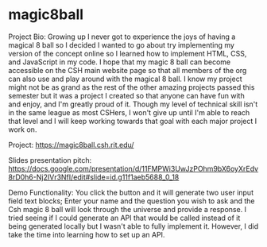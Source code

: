 # magic8ball
Project Bio:
Growing up I never got to experience the joys of having a magical 8 ball so I decided I wanted to go about try implementing my version of the concept online so I learned how to implement HTML, CSS, and JavaScript in my code. I hope that my magic 8 ball can become accessible on the CSH main website page so that all members of the org can also use and play around with the magical 8 ball. I know my project might not be as grand as the rest of the other amazing projects passed this semester but it was a project I created so that anyone can have fun with and enjoy, and I'm greatly proud of it. Though my level of technical skill isn't in the same league as most CSHers, I won't give up until I'm able to reach that level and I will keep working towards that goal with each major project I work on. 

Project: https://magic8ball.csh.rit.edu/ 

Slides presentation pitch: https://docs.google.com/presentation/d/11FMPWi3UwJzPOhm9bX6oyXrEdv8rD0h6-Nj2IVr3NfI/edit#slide=id.g11f1aeb5688_0_18

Demo Functionality: You click the button and it will generate two user input field text blocks; Enter your name and the question you wish to ask and the Csh magic 8 ball will look through the universe and provide a response. I tried seeing if I could generate an API that would be called instead of it being generated locally but I wasn't able to fully implement it. However, I did take the time into learning how to set up an API.
